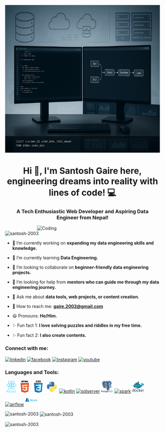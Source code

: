 <!--[![MasterHead](https://media.giphy.com/media/fmkYSBlJt3XjNF6p9c/giphy.gif)](https://github.com/santosh-2003) -->
<div align="center">
  <img src="assets/github_profile_dataEngineer.png" alt="Santosh Gaire Banner" style="width: auto; height: 480px;" />
</div>

<h1 align="center">Hi 👋, I'm Santosh Gaire here, engineering dreams into reality with lines of code! 💻</h1>
<h3 align="center">A Tech Enthusiastic Web Developer and Aspiring Data Engineer from Nepal!</h3>
<img align="right" alt="Coding" width="400" src="https://camo.githubusercontent.com/5ddf73ad3a205111cf8c686f687fc216c2946a75005718c8da5b837ad9de78c9/68747470733a2f2f7468756d62732e6766796361742e636f6d2f4576696c4e657874446576696c666973682d736d616c6c2e676966" />

<p align="left"> <img src="https://komarev.com/ghpvc/?username=santosh-2003&label=Profile%20views&color=0e75b6&style=flat" alt="santosh-2003" /> </p>

- 🔗 I’m currently working on **expanding my data engineering skills and knowledge.**

- 🌱 I’m currently learning **Data Engineering.**

- 🤝 I’m looking to collaborate on **beginner-friendly data engineering projects.**

- 🤞 I’m looking for help from **mentors who can guide me through my data engineering journey.**

- 💬 Ask me about **data tools, web projects, or content creation.**

- 📧 How to reach me: **gaire.2002@gmail.com**

- 😃 Pronouns: **He/Him.**

- ✨ Fun fact 1: **I love solving puzzles and riddles in my free time.**

- ✨ Fun fact 2: **I also create contents.**

<h3 align="left">Connect with me:</h3>
<p align="left">
<a href="https://linkedin.com/in/santosh-gaire-578813234" target="_blank"><img align="center" src="https://raw.githubusercontent.com/rahuldkjain/github-profile-readme-generator/master/src/images/icons/Social/linked-in-alt.svg" alt="linkedin" height="30" width="40" /></a>
<a href="https://fb.com/santosh.gaire.125" target="_blank"><img align="center" src="https://raw.githubusercontent.com/rahuldkjain/github-profile-readme-generator/master/src/images/icons/Social/facebook.svg" alt="facebook" height="30" width="40" /></a>
<a href="https://instagram.com/__its_santos__" target="_blank"><img align="center" src="https://raw.githubusercontent.com/rahuldkjain/github-profile-readme-generator/master/src/images/icons/Social/instagram.svg" alt="instagram" height="30" width="40" /></a>
<a href="https://www.youtube.com/c/santosh gaire" target="_blank"><img align="center" src="https://raw.githubusercontent.com/rahuldkjain/github-profile-readme-generator/master/src/images/icons/Social/youtube.svg" alt="youtube" height="30" width="40" /></a>
</p>

<h3 align="left">Languages and Tools:</h3>
<p align="left">
  <a href="https://reactjs.org/" target="_blank" rel="noreferrer"><img src="https://raw.githubusercontent.com/devicons/devicon/master/icons/react/react-original-wordmark.svg" alt="react" width="40" height="40"/></a>
  <a href="https://www.w3.org/html/" target="_blank" rel="noreferrer"><img src="https://raw.githubusercontent.com/devicons/devicon/master/icons/html5/html5-original-wordmark.svg" alt="html5" width="40" height="40"/></a>
  <a href="https://www.w3schools.com/css/" target="_blank" rel="noreferrer"><img src="https://raw.githubusercontent.com/devicons/devicon/master/icons/css3/css3-original-wordmark.svg" alt="css3" width="40" height="40"/></a>
  <a href="https://www.python.org" target="_blank" rel="noreferrer"><img src="https://raw.githubusercontent.com/devicons/devicon/master/icons/python/python-original.svg" alt="python" width="40" height="40"/></a>
  <a href="https://developer.android.com/kotlin" target="_blank" rel="noreferrer"><img src="https://cdn.worldvectorlogo.com/logos/kotlin-1.svg" alt="kotlin" width="40" height="40"/></a>
  <a href="https://learn.microsoft.com/en-us/sql/sql-server/" target="_blank" rel="noreferrer"><img src="https://cdn.jsdelivr.net/gh/devicons/devicon/icons/microsoftsqlserver/microsoftsqlserver-plain.svg" alt="sqlserver" width="40" height="40"/></a>
  <a href="https://www.postgresql.org/" target="_blank" rel="noreferrer"><img src="https://raw.githubusercontent.com/devicons/devicon/master/icons/postgresql/postgresql-original-wordmark.svg" alt="postgres" width="40" height="40"/></a>
<!--   <a href="https://superset.apache.org/" target="_blank" rel="noreferrer"><img src="https://seeklogo.com/images/A/apache-superset-logo-6C2DC8B9A4-seeklogo.com.png" alt="superset" width="40" height="40"/></a> -->
  <a href="https://spark.apache.org/" target="_blank" rel="noreferrer"><img src="https://cdn.jsdelivr.net/gh/devicons/devicon/icons/apache/apache-original.svg" alt="spark" width="40" height="40"/></a>
  <a href="https://www.docker.com/" target="_blank" rel="noreferrer"><img src="https://raw.githubusercontent.com/devicons/devicon/master/icons/docker/docker-original-wordmark.svg" alt="docker" width="40" height="40"/></a>
<!--   <a href="https://kafka.apache.org/" target="_blank" rel="noreferrer"><img src="https://cdn.worldvectorlogo.com/logos/apache-kafka.svg" alt="kafka" width="40" height="40"/></a> -->
  <a href="https://airflow.apache.org/" target="_blank" rel="noreferrer"><img src="https://upload.wikimedia.org/wikipedia/commons/d/de/AirflowLogo.png" alt="airflow" width="40" height="40"/></a>
  <a href="https://azure.microsoft.com/" target="_blank" rel="noreferrer"><img src="https://raw.githubusercontent.com/devicons/devicon/master/icons/azure/azure-original-wordmark.svg" alt="azure" width="40" height="40"/></a>
<!--   <a href="https://www.getdbt.com/" target="_blank" rel="noreferrer"><img src="https://avatars.githubusercontent.com/u/36314716?s=280&v=4" alt="dbt" width="40" height="40"/></a> -->
</p>

<p><img align="left" src="https://github-readme-stats.vercel.app/api/top-langs?username=santosh-2003&show_icons=true&locale=en&layout=compact" alt="santosh-2003" /></p>

<p>&nbsp;<img align="center" src="https://github-readme-stats.vercel.app/api?username=santosh-2003&show_icons=true&locale=en" alt="santosh-2003" /></p>

<p><img align="center" src="https://github-readme-streak-stats.herokuapp.com/?user=santosh-2003&" alt="santosh-2003" /></p>
